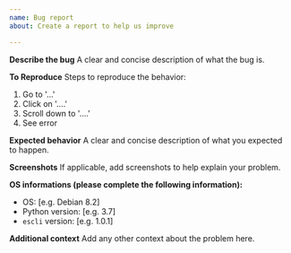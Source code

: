 ```yaml
---
name: Bug report
about: Create a report to help us improve

---
```


**Describe the bug**
A clear and concise description of what the bug is.

**To Reproduce**
Steps to reproduce the behavior:
1. Go to '...'
2. Click on '....'
3. Scroll down to '....'
4. See error

**Expected behavior**
A clear and concise description of what you expected to happen.

**Screenshots**
If applicable, add screenshots to help explain your problem.

**OS informations (please complete the following information):**
 - OS: [e.g. Debian 8.2]
 - Python version: [e.g. 3.7]
 - `escli` version: [e.g. 1.0.1]

**Additional context**
Add any other context about the problem here.
